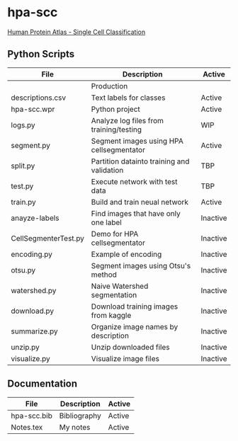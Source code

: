 # hpa-scc
[Human Protein Atlas - Single Cell Classification](https://www.kaggle.com/c/hpa-single-cell-image-classification)

## Python Scripts

|File|Description|Active|
|---------------------|-------------------------------------------------------------------------------------------------|--------|
||Production|
|descriptions.csv|Text labels for classes|Active|
|hpa-scc.wpr|Python project|Active|
|logs.py|Analyze log files from training/testing|WIP|
|segment.py|Segment images using HPA cellsegmentator|Active|
|split.py|Partition datainto training and validation|TBP|
|test.py|Execute network with test data|TBP|
|train.py|Build and train neual network|Active|
|anayze-labels|Find images  that have only one label|Inactive|
|CellSegmenterTest.py|Demo for HPA cellsegmentator|Inactive|
|encoding.py|Example of encoding|Inactive|
|otsu.py|Segment images using Otsu's method|Inactive|
|watershed.py|Naive Watershed segmentation|Inactive|
|download.py|Download training images from kaggle|Inactive|
|summarize.py|Organize image names by description|Inactive|
|unzip.py|Unzip downloaded files|Inactive|
|visualize.py|Visualize image files|Inactive|

## Documentation

|File|Description|Active|
|-----------------|-------------------------------------------------------------------------------------------------|--------|
|hpa-scc.bib|Bibliography|Active|
|Notes.tex|My notes|Active|
